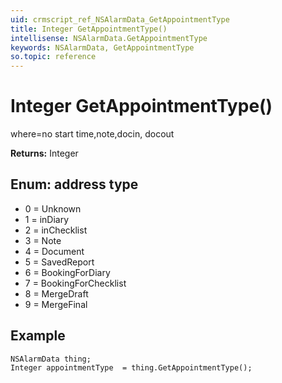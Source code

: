 ```yaml
---
uid: crmscript_ref_NSAlarmData_GetAppointmentType
title: Integer GetAppointmentType()
intellisense: NSAlarmData.GetAppointmentType
keywords: NSAlarmData, GetAppointmentType
so.topic: reference
---
```


# Integer GetAppointmentType()

where=no start time,note,docin, docout

**Returns:** Integer

## Enum: address type

* 0 = Unknown
* 1 = inDiary
* 2 = inChecklist
* 3 = Note
* 4 = Document
* 5 = SavedReport
* 6 = BookingForDiary
* 7 = BookingForChecklist
* 8 = MergeDraft
* 9 = MergeFinal

## Example

```crmscript
NSAlarmData thing;
Integer appointmentType  = thing.GetAppointmentType();
```
